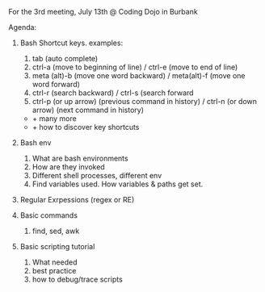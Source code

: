 For the 3rd meeting, July 13th @ Coding Dojo in Burbank

Agenda:
1. Bash Shortcut keys. examples:
   1. tab (auto complete)
   2. ctrl-a (move to beginning of line) / ctrl-e (move to end of line)
   3. meta (alt)-b (move one word backward) / meta(alt)-f (move one word forward)
   4. ctrl-r (search backward) / ctrl-s (search forward
   5. ctrl-p (or up arrow) (previous command in history) / ctrl-n (or down arrow) (next command in history)
    * \+ many more
    * \+ how to discover key shortcuts
   
2. Bash env
   1. What are bash environments
   2. How are they invoked
   3. Different shell processes, different env
   4. Find variables used. How variables & paths get set. 
3. Regular Exrpessions (regex or RE)
4. Basic commands
   1. find, sed, awk
5. Basic scripting tutorial
   1. What needed
   2. best practice
   3. how to debug/trace scripts

